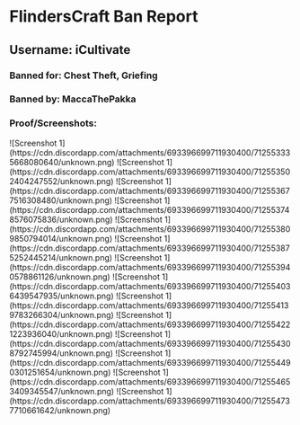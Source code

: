 <h1>FlindersCraft Ban Report</h1>
<h2>Username: iCultivate</h2>
<h3>Banned for: Chest Theft, Griefing
<h3>Banned by: MaccaThePakka
<br>
<h3>Proof/Screenshots:</h3>
![Screenshot 1](https://cdn.discordapp.com/attachments/693396699711930400/712553335668080640/unknown.png)
![Screenshot 1](https://cdn.discordapp.com/attachments/693396699711930400/712553502404247552/unknown.png)
![Screenshot 1](https://cdn.discordapp.com/attachments/693396699711930400/712553677516308480/unknown.png)
![Screenshot 1](https://cdn.discordapp.com/attachments/693396699711930400/712553748576075836/unknown.png)
![Screenshot 1](https://cdn.discordapp.com/attachments/693396699711930400/712553809850794014/unknown.png)
![Screenshot 1](https://cdn.discordapp.com/attachments/693396699711930400/712553875252445214/unknown.png)
![Screenshot 1](https://cdn.discordapp.com/attachments/693396699711930400/712553940578861126/unknown.png)
![Screenshot 1](https://cdn.discordapp.com/attachments/693396699711930400/712554036439547935/unknown.png)
![Screenshot 1](https://cdn.discordapp.com/attachments/693396699711930400/712554139783266304/unknown.png)
![Screenshot 1](https://cdn.discordapp.com/attachments/693396699711930400/712554221223936040/unknown.png)
![Screenshot 1](https://cdn.discordapp.com/attachments/693396699711930400/712554308792745994/unknown.png)
![Screenshot 1](https://cdn.discordapp.com/attachments/693396699711930400/712554490301251654/unknown.png)
![Screenshot 1](https://cdn.discordapp.com/attachments/693396699711930400/712554653409345547/unknown.png)
![Screenshot 1](https://cdn.discordapp.com/attachments/693396699711930400/712554737710661642/unknown.png)
